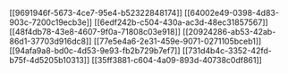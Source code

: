 [[9691946f-5673-4ce7-95e4-b52322848174]]
[[64002e49-0398-4d83-903c-7200c19ecb3e]]
[[6edf242b-c504-430a-ac3d-48ec31857567]]
[[48f4db78-43e8-4607-9f0a-71808c03e918]]
[[20924286-ab53-42ab-86d1-37703d916dc8]]
[[77e5e4a6-2e31-459e-9071-0271105bceb1]]
[[94afa9a8-bd0c-4d53-9e93-fb2b729b7ef7]]
[[731d4b4c-3352-42fd-b75f-4d5205b10313]]
[[35ff3881-c604-4a09-893d-40738c0df861]]
